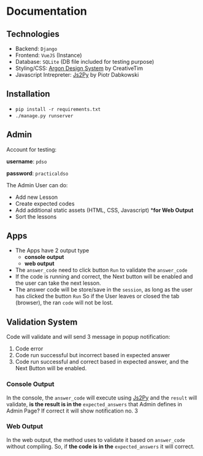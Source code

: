 # Documentation

## Technologies

- Backend: `Django`
- Frontend: `VueJS` (Instance)
- Database: `SQLite` (DB file included for testing purpose)
- Styling/CSS: [Argon Design System](https://www.creative-tim.com/product/argon-design-system) by CreativeTim
- Javascript Intrepreter: [Js2Py](https://github.com/PiotrDabkowski/Js2Py) by Piotr Dabkowski

## Installation

- `pip install -r requirements.txt`
- `./manage.py runserver`

## Admin

Account for testing: 

**username**: `pdso` 

**password**: `practicaldso`

The Admin User can do:

- Add new Lesson
- Create expected codes
- Add additional static assets (HTML, CSS, Javascript) ***for Web Output**
- Sort the lessons

## Apps

- The Apps have 2 output type
    - **console output**
    - **web output**
- The `answer_code` need to click button `Run` to validate the `answer_code`
- If the code is running and correct, the Next button will be enabled and the user can take the next lesson.
- The answer code will be store/save in the `session`, as long as the user has clicked the button `Run` So if the User leaves or closed the tab (browser), the ran `code` will not be lost.

## Validation System

Code will validate and will send 3 message in popup notification:

1. Code error
2. Code run successful but incorrect based in expected answer
3. Code run successful and correct based in expected answer, and the Next Button will be enabled.

### Console Output

In the console, the `answer_code` will execute using [Js2Py](https://github.com/PiotrDabkowski/Js2Py) and the `result` will validate, **is the result is in the** `expected_answers` that Admin defines in Admin Page? If correct it will show notification no. 3 

### Web Output

In the web output, the method uses to validate it based on `answer_code` without compiling. So, if **the code is in the** `expected_answers` it will correct.
